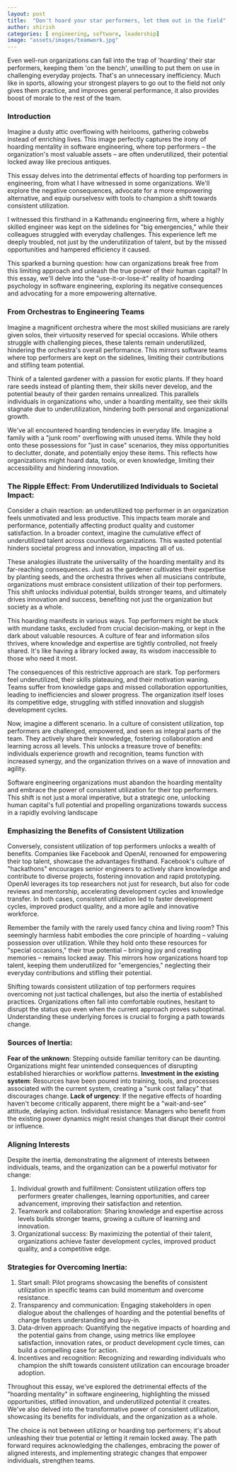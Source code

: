 ```yaml
---
layout: post
title:  "Don't hoard your star performers, let them out in the field"
author: shirish
categories: [ engineering, software, leadership]
image: "assets/images/teamwork.jpg"
---
```


Even well-run organizations can fall into the trap of 'hoarding' their star performers, keeping them 'on the bench', unwilling to put them on use in challenging everyday projects. That's an unnecessary inefficiency. Much like in sports, allowing your strongest players to go out to the field not only gives them practice, and improves general performance, it also provides boost of morale to the rest of the team.

### Introduction

Imagine a dusty attic overflowing with heirlooms, gathering cobwebs instead of enriching lives. This image perfectly captures the irony of hoarding mentality in software engineering, where top performers – the organization's most valuable assets – are often underutilized, their potential locked away like precious antiques.

This essay delves into the detrimental effects of hoarding top performers in engineering, from what I have witnessed in some organizations. We'll explore the negative consequences, advocate for a more empowering alternative, and equip ourselvesv with tools to champion a shift towards consistent utilization.
 
I witnessed this firsthand in a Kathmandu engineering firm, where a highly skilled engineer was kept on the sidelines for "big emergencies," while their colleagues struggled with everyday challenges. This experience left me deeply troubled, not just by the underutilization of talent, but by the missed opportunities and hampered efficiency it caused.
 
This sparked a burning question: how can organizations break free from this limiting approach and unleash the true power of their human capital? In this essay, we'll delve into the "use-it-or-lose-it" reality of hoarding psychology in software engineering, exploring its negative consequences and advocating for a more empowering alternative.

### From Orchestras to Engineering Teams

Imagine a magnificent orchestra where the most skilled musicians are rarely given solos, their virtuosity reserved for special occasions. While others struggle with challenging pieces, these talents remain underutilized, hindering the orchestra's overall performance. This mirrors software teams where top performers are kept on the sidelines, limiting their contributions and stifling team potential.

Think of a talented gardener with a passion for exotic plants. If they hoard rare seeds instead of planting them, their skills never develop, and the potential beauty of their garden remains unrealized. This parallels individuals in organizations who, under a hoarding mentality, see their skills stagnate due to underutilization, hindering both personal and organizational growth.

We've all encountered hoarding tendencies in everyday life. Imagine a family with a "junk room" overflowing with unused items. While they hold onto these possessions for "just in case" scenarios, they miss opportunities to declutter, donate, and potentially enjoy these items. This reflects how organizations might hoard data, tools, or even knowledge, limiting their accessibility and hindering innovation.

### The Ripple Effect: From Underutilized Individuals to Societal Impact:

Consider a chain reaction: an underutilized top performer in an organization feels unmotivated and less productive. This impacts team morale and performance, potentially affecting product quality and customer satisfaction. In a broader context, imagine the cumulative effect of underutilized talent across countless organizations. This wasted potential hinders societal progress and innovation, impacting all of us.

These analogies illustrate the universality of the hoarding mentality and its far-reaching consequences. Just as the gardener cultivates their expertise by planting seeds, and the orchestra thrives when all musicians contribute, organizations must embrace consistent utilization of their top performers. This shift unlocks individual potential, builds stronger teams, and ultimately drives innovation and success, benefiting not just the organization but society as a whole.

This hoarding manifests in various ways. Top performers might be stuck with mundane tasks, excluded from crucial decision-making, or kept in the dark about valuable resources. A culture of fear and information silos thrives, where knowledge and expertise are tightly controlled, not freely shared. It's like having a library locked away, its wisdom inaccessible to those who need it most.

The consequences of this restrictive approach are stark. Top performers feel underutilized, their skills plateauing, and their motivation waning. Teams suffer from knowledge gaps and missed collaboration opportunities, leading to inefficiencies and slower progress. The organization itself loses its competitive edge, struggling with stifled innovation and sluggish development cycles.

Now, imagine a different scenario. In a culture of consistent utilization, top performers are challenged, empowered, and seen as integral parts of the team. They actively share their knowledge, fostering collaboration and learning across all levels. This unlocks a treasure trove of benefits: individuals experience growth and recognition, teams function with increased synergy, and the organization thrives on a wave of innovation and agility.

Software engineering organizations must abandon the hoarding mentality and embrace the power of consistent utilization for their top performers. This shift is not just a moral imperative, but a strategic one, unlocking human capital's full potential and propelling organizations towards success in a rapidly evolving landscape 

### Emphasizing the Benefits of Consistent Utilization

Conversely, consistent utilization of top performers unlocks a wealth of benefits. Companies like Facebook and OpenAI, renowned for empowering their top talent, showcase the advantages firsthand. Facebook's culture of "hackathons" encourages senior engineers to actively share knowledge and contribute to diverse projects, fostering innovation and rapid prototyping. OpenAI leverages its top researchers not just for research, but also for code reviews and mentorship, accelerating development cycles and knowledge transfer. In both cases, consistent utilization led to faster development cycles, improved product quality, and a more agile and innovative workforce.

Remember the family with the rarely used fancy china and living room? This seemingly harmless habit embodies the core principle of hoarding – valuing possession over utilization. While they hold onto these resources for "special occasions," their true potential – bringing joy and creating memories – remains locked away. This mirrors how organizations hoard top talent, keeping them underutilized for "emergencies," neglecting their everyday contributions and stifling their potential.

Shifting towards consistent utilization of top performers requires overcoming not just tactical challenges, but also the inertia of established practices. Organizations often fall into comfortable routines, hesitant to disrupt the status quo even when the current approach proves suboptimal. Understanding these underlying forces is crucial to forging a path towards change.

### Sources of Inertia:

**Fear of the unknown**: Stepping outside familiar territory can be daunting. Organizations might fear unintended consequences of disrupting established hierarchies or workflow patterns.
**Investment in the existing system**: Resources have been poured into training, tools, and processes associated with the current system, creating a "sunk cost fallacy" that discourages change.
**Lack of urgency**: If the negative effects of hoarding haven't become critically apparent, there might be a "wait-and-see" attitude, delaying action.
Individual resistance: Managers who benefit from the existing power dynamics might resist changes that disrupt their control or influence.

### Aligning Interests

Despite the inertia, demonstrating the alignment of interests between individuals, teams, and the organization can be a powerful motivator for change:

1. Individual growth and fulfillment: Consistent utilization offers top performers greater challenges, learning opportunities, and career advancement, improving their satisfaction and retention.
2. Teamwork and collaboration: Sharing knowledge and expertise across levels builds stronger teams, growing a culture of learning and innovation.
3. Organizational success: By maximizing the potential of their talent, organizations achieve faster development cycles, improved product quality, and a competitive edge.

### Strategies for Overcoming Inertia:

1. Start small: Pilot programs showcasing the benefits of consistent utilization in specific teams can build momentum and overcome resistance.
2. Transparency and communication: Engaging stakeholders in open dialogue about the challenges of hoarding and the potential benefits of change fosters understanding and buy-in.
3. Data-driven approach: Quantifying the negative impacts of hoarding and the potential gains from change, using metrics like employee satisfaction, innovation rates, or product development cycle times, can build a compelling case for action.
4. Incentives and recognition: Recognizing and rewarding individuals who champion the shift towards consistent utilization can encourage broader adoption.

Throughout this essay, we've explored the detrimental effects of the "hoarding mentality" in software engineering, highlighting the missed opportunities, stifled innovation, and underutilized potential it creates. We've also delved into the transformative power of consistent utilization, showcasing its benefits for individuals, and the organization as a whole.

The choice is not between utilizing or hoarding top performers; it's about unleashing their true potential or letting it remain locked away. The path forward requires acknowledging the challenges, embracing the power of aligned interests, and implementing strategic changes that empower individuals, strengthen teams.